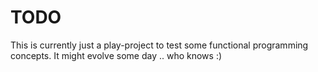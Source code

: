 # TODO
This is currently just a play-project to test some functional programming concepts.
It might evolve some day .. who knows :)